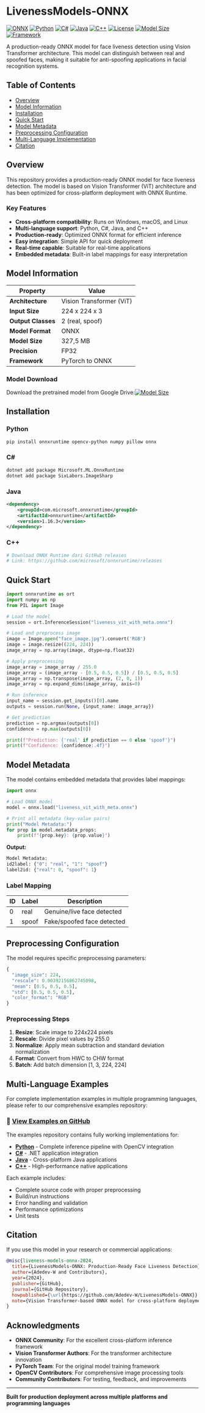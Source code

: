 # LivenessModels-ONNX

[![ONNX](https://img.shields.io/badge/ONNX-005CED?style=flat-square&logo=onnx&logoColor=white)](https://onnx.ai/)
[![Python](https://img.shields.io/badge/Python-3776AB?style=flat-square&logo=python&logoColor=white)](https://www.python.org/)
[![C#](https://img.shields.io/badge/C%23-239120?style=flat-square&logo=c-sharp&logoColor=white)](https://docs.microsoft.com/en-us/dotnet/csharp/)
[![Java](https://img.shields.io/badge/Java-ED8B00?style=flat-square&logo=java&logoColor=white)](https://www.oracle.com/java/)
[![C++](https://img.shields.io/badge/C++-00599C?style=flat-square&logo=c%2B%2B&logoColor=white)](https://isocpp.org/)
[![License](https://img.shields.io/badge/License-MIT-green.svg?style=flat-square)](LICENSE)
[![Model Size](https://img.shields.io/badge/Model%20Size-~327,5MB-blue?style=flat-square)](https://drive.google.com/file/d/1V71oWHVlj3_umCgOpAsnrEbVHdVW0rZP/view)
[![Framework](https://img.shields.io/badge/Framework-Vision%20Transformer-orange?style=flat-square)](https://arxiv.org/abs/2010.11929)

A production-ready ONNX model for face liveness detection using Vision Transformer architecture. This model can distinguish between real and spoofed faces, making it suitable for anti-spoofing applications in facial recognition systems.

## Table of Contents

- [Overview](#overview)
- [Model Information](#model-information)
- [Installation](#installation)
- [Quick Start](#quick-start)
- [Model Metadata](#model-metadata)
- [Preprocessing Configuration](#preprocessing-configuration)
- [Multi-Language Implementation](#multi-language-examples)
- [Citation](#citation)


## Overview

This repository provides a production-ready ONNX model for face liveness detection. The model is based on Vision Transformer (ViT) architecture and has been optimized for cross-platform deployment with ONNX Runtime.

### Key Features

- **Cross-platform compatibility**: Runs on Windows, macOS, and Linux
- **Multi-language support**: Python, C#, Java, and C++
- **Production-ready**: Optimized ONNX format for efficient inference
- **Easy integration**: Simple API for quick deployment
- **Real-time capable**: Suitable for real-time applications
- **Embedded metadata**: Built-in label mappings for easy interpretation

## Model Information

| Property | Value |
|----------|-------|
| **Architecture** | Vision Transformer (ViT) |
| **Input Size** | 224 x 224 x 3 |
| **Output Classes** | 2 (real, spoof) |
| **Model Format** | ONNX |
| **Model Size** | 327,5 MB |
| **Precision** | FP32 |
| **Framework** | PyTorch to ONNX |

### Model Download

Download the pretrained model from Google Drive:[![Model Size](https://img.shields.io/badge/Click-here-blue?style=flat-square)](https://drive.google.com/file/d/1V71oWHVlj3_umCgOpAsnrEbVHdVW0rZP/view)


## Installation

### Python
```bash
pip install onnxruntime opencv-python numpy pillow onnx
```

### C#
```bash
dotnet add package Microsoft.ML.OnnxRuntime
dotnet add package SixLabors.ImageSharp
```

### Java
```xml
<dependency>
    <groupId>com.microsoft.onnxruntime</groupId>
    <artifactId>onnxruntime</artifactId>
    <version>1.16.3</version>
</dependency>
```

### C++
```bash
# Download ONNX Runtime dari GitHub releases
# Link: https://github.com/microsoft/onnxruntime/releases
```


## Quick Start

```python
import onnxruntime as ort
import numpy as np
from PIL import Image

# Load the model
session = ort.InferenceSession("liveness_vit_with_meta.onnx")

# Load and preprocess image
image = Image.open("face_image.jpg").convert('RGB')
image = image.resize((224, 224))
image_array = np.array(image, dtype=np.float32)

# Apply preprocessing
image_array = image_array / 255.0
image_array = (image_array - [0.5, 0.5, 0.5]) / [0.5, 0.5, 0.5]
image_array = np.transpose(image_array, (2, 0, 1))
image_array = np.expand_dims(image_array, axis=0)

# Run inference
input_name = session.get_inputs()[0].name
outputs = session.run(None, {input_name: image_array})

# Get prediction
prediction = np.argmax(outputs[0])
confidence = np.max(outputs[0])

print(f"Prediction: {'real' if prediction == 0 else 'spoof'}")
print(f"Confidence: {confidence:.4f}")
```

## Model Metadata

The model contains embedded metadata that provides label mappings:

```python
import onnx

# Load ONNX model
model = onnx.load("liveness_vit_with_meta.onnx")

# Print all metadata (key-value pairs)
print("Model Metadata:")
for prop in model.metadata_props:
    print(f"{prop.key}: {prop.value}")
```

**Output:**
```python
Model Metadata:
id2label: {"0": "real", "1": "spoof"}
label2id: {"real": 0, "spoof": 1}
```


### Label Mapping

| ID | Label | Description |
|----|-------|-------------|
| 0 | real | Genuine/live face detected |
| 1 | spoof | Fake/spoofed face detected |

## Preprocessing Configuration

The model requires specific preprocessing parameters:

```python
{
  "image_size": 224,
  "rescale": 0.00392156862745098,
  "mean": [0.5, 0.5, 0.5],
  "std": [0.5, 0.5, 0.5],
  "color_format": "RGB"
}
```

### Preprocessing Steps

1. **Resize**: Scale image to 224x224 pixels
2. **Rescale**: Divide pixel values by 255.0
3. **Normalize**: Apply mean subtraction and standard deviation normalization
4. **Format**: Convert from HWC to CHW format
5. **Batch**: Add batch dimension [1, 3, 224, 224]

## Multi-Language Examples

For complete implementation examples in multiple programming languages, please refer to our comprehensive examples repository:

### 📂 [View Examples on GitHub](https://github.com/Adedev-W/LivenessModels-ONNX/tree/main/Example)

The examples repository contains fully working implementations for:

- **[Python](https://github.com/Adedev-W/LivenessModels-ONNX/blob/main/Example/ONNX-python.py)** - Complete inference pipeline with OpenCV integration
- **[C#](https://github.com/Adedev-W/LivenessModels-ONNX/blob/main/Example/ONNX-charp.cs)** - .NET application integration
- **[Java](https://github.com/Adedev-W/LivenessModels-ONNX/blob/main/Example/ONNX-java.java)** - Cross-platform Java applications
- **[C++](https://github.com/Adedev-W/LivenessModels-ONNX/blob/main/Example/ONNX-cpp.cpp)** - High-performance native applications

Each example includes:
- Complete source code with proper preprocessing
- Build/run instructions
- Error handling and validation
- Performance optimizations
- Unit tests

## Citation

If you use this model in your research or commercial applications:

```bibtex
@misc{liveness-models-onnx-2024,
  title={LivenessModels-ONNX: Production-Ready Face Liveness Detection},
  author={Adedev-W and Contributors},
  year={2024},
  publisher={GitHub},
  journal={GitHub Repository},
  howpublished={\url{https://github.com/Adedev-W/LivenessModels-ONNX}},
  note={Vision Transformer-based ONNX model for cross-platform deployment}
}
```


## Acknowledgments

- **ONNX Community**: For the excellent cross-platform inference framework
- **Vision Transformer Authors**: For the transformer architecture innovation
- **PyTorch Team**: For the original model training framework  
- **OpenCV Contributors**: For comprehensive image processing tools
- **Community Contributors**: For testing, feedback, and improvements

---

**Built for production deployment across multiple platforms and programming languages**
